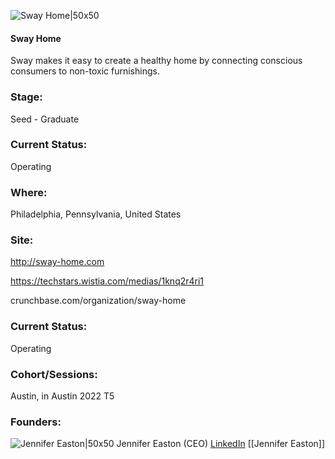 

![Sway Home|50x50](https://res.cloudinary.com/crunchbase-production/image/upload/bslmsh4bdyy52pa6ksjw)

#### Sway Home
Sway makes it easy to create a healthy home by connecting conscious consumers to non-toxic furnishings.

### Stage: 
Seed - Graduate 

### Current Status: 
Operating

### Where:
Philadelphia, Pennsylvania, United States

### Site:
http://sway-home.com

https://techstars.wistia.com/medias/1knq2r4ri1

crunchbase.com/organization/sway-home

### Current Status: 
Operating

### Cohort/Sessions: 
Austin, in Austin 2022 T5

### Founders: 

![Jennifer Easton|50x50](https://www.f6s.com/content-resource/profiles/2915269_th2.jpg) Jennifer Easton (CEO) [LinkedIn](https://linkedin.com/in/jennifereaston) [[Jennifer Easton]]


